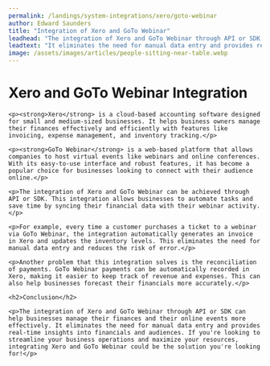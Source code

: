 ```yaml
---
permalink: /landings/system-integrations/xero/goto-webinar
author: Edward Saunders
title: "Integration of Xero and GoTo Webinar"
leadhead: "The integration of Xero and GoTo Webinar through API or SDK can help businesses manage their finances and their online events more effectively"
leadtext: "It eliminates the need for manual data entry and provides real-time insights into financials and audiences. If you're looking to streamline your business operations and maximize your resources, integrating Xero and GoTo Webinar could be the solution you're looking for!"
image: /assets/images/articles/people-sitting-near-table.webp
---
```

<div class="arttext">	<h1>Xero and GoTo Webinar Integration</h1>
	
	<p><strong>Xero</strong> is a cloud-based accounting software designed for small and medium-sized businesses. It helps business owners manage their finances effectively and efficiently with features like invoicing, expense management, and inventory tracking.</p>

	<p><strong>GoTo Webinar</strong> is a web-based platform that allows companies to host virtual events like webinars and online conferences. With its easy-to-use interface and robust features, it has become a popular choice for businesses looking to connect with their audience online.</p>

	<p>The integration of Xero and GoTo Webinar can be achieved through API or SDK. This integration allows businesses to automate tasks and save time by syncing their financial data with their webinar activity.</p>

	<p>For example, every time a customer purchases a ticket to a webinar via GoTo Webinar, the integration automatically generates an invoice in Xero and updates the inventory levels. This eliminates the need for manual data entry and reduces the risk of error.</p>

	<p>Another problem that this integration solves is the reconciliation of payments. GoTo Webinar payments can be automatically recorded in Xero, making it easier to keep track of revenue and expenses. This can also help businesses forecast their financials more accurately.</p>

	<h2>Conclusion</h2>

	<p>The integration of Xero and GoTo Webinar through API or SDK can help businesses manage their finances and their online events more effectively. It eliminates the need for manual data entry and provides real-time insights into financials and audiences. If you're looking to streamline your business operations and maximize your resources, integrating Xero and GoTo Webinar could be the solution you're looking for!</p>
</div>